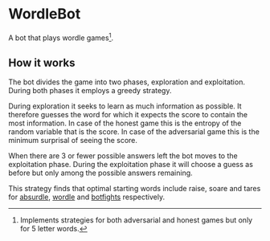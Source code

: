 # WordleBot

A bot that plays wordle games[^1].

## How it works

The bot divides the game into two phases, exploration and exploitation.
During both phases it employs a greedy strategy.

During exploration it seeks to learn as much information as possible.
It therefore guesses the word for which it expects the score to contain the most information.
In case of the honest game this is the entropy of the random variable that is the score.
In case of the adversarial game this is the minimum surprisal of seeing the score.

When there are 3 or fewer possible answers left the bot moves to the exploitation phase.
During the exploitation phase it will choose a guess as before but only among the possible answers remaining. 

This strategy finds that optimal starting words include raise, soare and tares for [absurdle](https://qntm.org/files/wordle/index.html), [wordle](https://www.powerlanguage.co.uk/wordle/) and [botfights](https://botfights.io/event/botfights_i) respectively.

[^1]: Implements strategies for both adversarial and honest games but only for 5 letter words.
